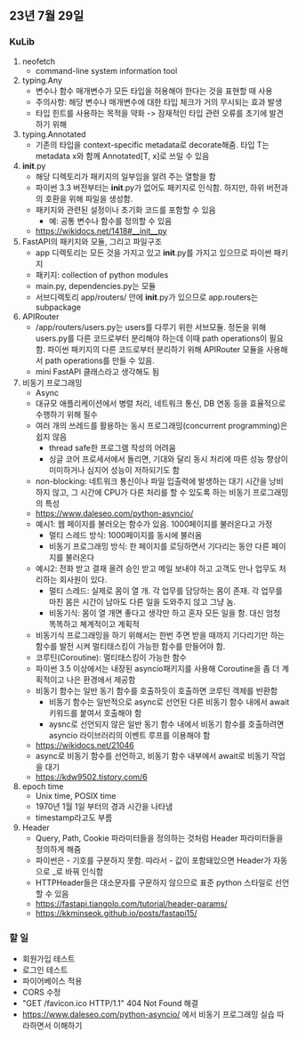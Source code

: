 ## 23년 7월 29일

### KuLib
1. neofetch
    - command-line system information tool
2. typing.Any
    - 변수나 함수 매개변수가 모든 타입을 허용해야 한다는 것을 표현할 때 사용
    - 주의사항: 해당 변수나 매개변수에 대한 타입 체크가 거의 무시되는 효과 발생
    - 타입 힌트를 사용하는 목적을 약화 -> 잠재적인 타입 관련 오류를 초기에 발견하기 위해
3. typing.Annotated
    - 기존의 타입을 context-specific metadata로 decorate해줌. 타입 T는 metadata x와 함께 Annotated[T, x]로 쓰일 수 있음
4. __init__.py
    - 해당 디렉토리가 패키지의 일부임을 알려 주는 열할을 함
    - 파이썬 3.3 버전부터는 __init__.py가 없어도 패키지로 인식함. 하지만, 하위 버전과의 호환을 위해 파일을 생성함.
    - 패키지와 관련된 설정이나 초기화 코드를 포함할 수 있음
        - 예: 공통 변수나 함수를 정의할 수 있음
    - https://wikidocs.net/1418#__init__py
5. FastAPI의 패키지와 모듈, 그리고 파일구조
    - app 디렉토리는 모든 것을 가지고 있고 __init__.py를 가지고 있으므로 파이썬 패키지
    - 패키지: collection of python modules
    - main.py, dependencies.py는 모듈
    - 서브디렉토리 app/routers/ 안에 __init__.py가 있으므로 app.routers는 subpackage
6. APIRouter
    - /app/routers/users.py는 users를 다루기 위한 서브모듈. 정돈을 위해 users.py를 다른 코드로부터 분리해야 하는데 이때 path operations이 필요함. 파이썬 패키지의 다른 코드로부터 분리하기 위해 APIRouter 모듈을 사용해서 path operations를 만들 수 있음.
    - mini FastAPI 클래스라고 생각해도 됨
7. 비동기 프로그래밍
    - Async
    - 대규모 애플리케이션에서 병렬 처리, 네트워크 통신, DB 연동 등을 효율적으로 수행하기 위해 필수
    - 여러 개의 쓰레드를 활용하는 동시 프로그래밍(concurrent programming)은 쉽지 않음
        - thread safe한 프로그램 작성의 어려움
        - 싱글 코어 프로세서에서 돌리면, 기대와 달리 동시 처리에 따른 성능 향상이 미미하거나 심지어 성능이 저하되기도 함
    - non-blocking: 네트워크 통신이나 파일 입출력에 발생하는 대기 시간을 낭비하지 않고, 그 시간에 CPU가 다른 처리를 할 수 있도록 하는 비동기 프로그래밍의 특성
    - https://www.daleseo.com/python-asyncio/
    - 예시1: 웹 페이지를 불러오는 함수가 있음. 1000페이지를 불러온다고 가정
        - 멀티 스레드 방식: 1000페이지를 동시에 불러옴
        - 비동기 프로그래밍 방식: 한 페이지를 로딩하면서 기다리는 동안 다른 페이지를 불러온다
    - 예시2: 전화 받고 결재 올려 승인 받고 메일 보내야 하고 고객도 만나 업무도 처리하는 회사원이 있다.
        - 멀티 스레드: 실제로 몸이 열 개. 각 업무를 담당하는 몸이 존재. 각 업무를 마친 몸은 시간이 남아도 다른 일을 도와주지 않고 그냥 놈.
        - 비동기식: 몸이 열 개면 좋다고 생각만 하고 혼자 모든 일을 함. 대신 엄청 똑똑하고 쳬계적이고 계획적
    - 비동기식 프로그래밍을 하기 위해서는 한번 주면 받을 때까지 기다리기만 하는 함수를 발전 시켜 멀티태스킹이 가능한 함수를 만들어야 함.
    - 코루틴(Coroutine): 멀티태스킹이 가능한 함수
    - 파이썬 3.5 이상에서는 내장된 asyncio패키지를 사용해 Coroutine을 좀 더 계획적이고 나은 환경에서 제공함
    - 비동기 함수는 일반 동기 함수를 호출하듯이 호출하면 코루틴 객체를 반환함
        - 비동기 함수는 일반적으로 async로 선언된 다른 비동기 함수 내에서 await 키워드를 붙여서 호출해야 함
        - aysnc로 선언되지 않은 일반 동기 함수 내에서 비동기 함수를 호출하려면 asyncio 라이브러리의 이벤트 루프를 이용해야 함
    - https://wikidocs.net/21046
    - async로 비동기 함수를 선언하고, 비동기 함수 내부에서 await로 비동기 작업을 대기
    - https://kdw9502.tistory.com/6
8. epoch time
    - Unix time, POSIX time
    - 1970년 1월 1일 부터의 경과 시간을 나타냄
    - timestamp라고도 부름
9. Header
    - Query, Path, Cookie 파라미터들을 정의하는 것처럼 Header 파라미터들을 정의하게 해줌
    - 파이썬은 - 기호를 구분하지 못함. 따라서 - 값이 포함돼있으면 Header가 자동으로 _로 바꿔 인식함
    - HTTPHeader들은 대소문자를 구문하지 않으므로 표준 python 스타일로 선언할 수 있음
    - https://fastapi.tiangolo.com/tutorial/header-params/
    - https://kkminseok.github.io/posts/fastapi15/

### 할 일
- 회원가입 테스트
- 로그인 테스트
- 파이어베이스 적용
- CORS 수정
- "GET /favicon.ico HTTP/1.1" 404 Not Found 해결
- https://www.daleseo.com/python-asyncio/ 에서 비동기 프로그래밍 실습 따라하면서 이해하기